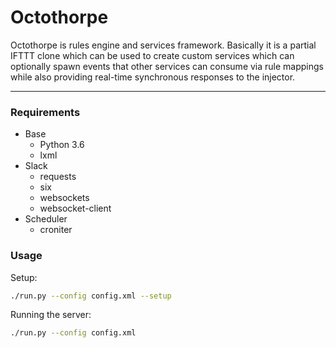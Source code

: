 # Octothorpe
Octothorpe is rules engine and services framework. Basically it is a partial IFTTT clone which can be used to create custom services which can optionally spawn events that other services can consume via rule mappings while also providing real-time synchronous responses to the injector.

---

### Requirements
* Base
  * Python 3.6
  * lxml
* Slack
  * requests
  * six
  * websockets
  * websocket-client
* Scheduler
  * croniter

### Usage
Setup:
```bash
./run.py --config config.xml --setup
```

Running the server:
```bash
./run.py --config config.xml
```
